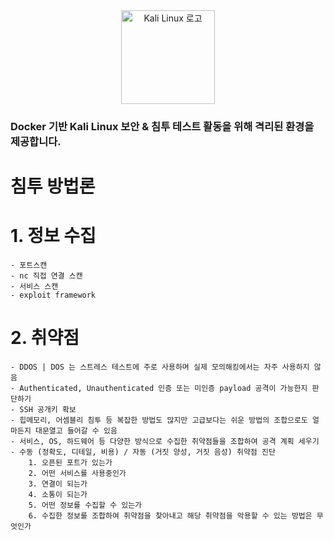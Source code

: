 <div align="center">
    <img src="https://www.kali.org/images/kali-dragon-icon.svg" alt="Kali Linux 로고" width="150" />
</div>

### Docker 기반 Kali Linux 보안 & 침투 테스트 활동을 위해 격리된 환경을 제공합니다.

# 침투 방법론

# 1. 정보 수집

    - 포트스캔
    - nc 직접 연결 스캔
    - 서비스 스캔
    - exploit framework

# 2. 취약점

    - DDOS | DOS 는 스트레스 테스트에 주로 사용하며 실제 모의해킹에서는 자주 사용하지 않음
    - Authenticated, Unauthenticated 인증 또는 미인증 payload 공격이 가능한지 판단하기
    - SSH 공개키 확보
    - 힙메모리, 어셈블리 침투 등 복잡한 방법도 많지만 고급보다는 쉬운 방법의 조합으로도 얼마든지 대문열고 들어갈 수 있음
    - 서비스, OS, 하드웨어 등 다양한 방식으로 수집한 취약점들을 조합하여 공격 계획 세우기
    - 수동 (정확도, 디테일, 비용) / 자동 (거짓 양성, 거짓 음성) 취약점 진단
    	1. 오픈된 포트가 있는가
    	2. 어떤 서비스를 사용중인가
    	3. 연결이 되는가
    	4. 소통이 되는가
    	5. 어떤 정보를 수집할 수 있는가
    	6. 수집한 정보를 조합하여 취약점을 찾아내고 해당 취약점을 악용할 수 있는 방법은 무엇인가
